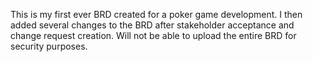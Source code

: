 This is my first ever BRD created for a poker game development.
I then added several changes to the BRD after stakeholder acceptance and change request creation.
Will not be able to upload the entire BRD for security purposes.
